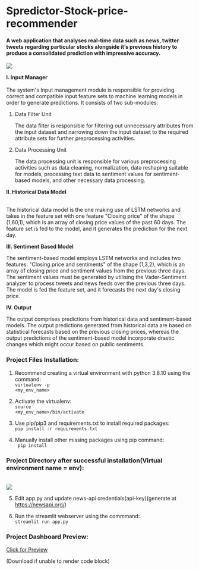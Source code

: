<H1>Spredictor-Stock-price-recommender</H1>
<H4>A web application that analyses real-time data such as news, twitter tweets regarding particular stocks alongside it’s previous history to produce a consolidated prediction with impressive accuracy.</H4>
<img src="Repository_extra/Architecture.JPG" align="middle">

<b>I. Input Manager</b><br><br>
The system's Input management module is responsible for providing correct and compatible input feature sets to machine learning models in order to generate predictions.
It consists of two sub-modules:
<ol>
<li>Data Filter Unit</li>
    <p>The data filter is responsible for filtering out unnecessary attributes from the input dataset and narrowing down the input dataset to the required attribute sets for further preprocessing activities.</p>
<li>Data Processing Unit</li>
    <p>The data processing unit is responsible for various preprocessing activities such as data cleaning, normalization, data reshaping suitable for models, processing text data to sentiment values for sentiment-based models, and other necessary data processing.</p>
</ol>
<b>II. Historical Data Model</b><br><br>
<p>The historical data model is the one making use of LSTM networks and takes in the feature set with one feature "Closing price" of the shape (1,60,1), which is an array of closing price values of the past 60 days. The feature set is fed to the model, and it generates the prediction for the next day.</p>

<b>III. Sentiment Based Model</b>
<p>The sentiment-based model employs LSTM networks and includes two features: "Closing price and sentiments" of the shape (1,3,2), which is an array of closing price and sentiment values from the previous three days. 
    The sentiment values must be generated by utilising the Vader-Sentiment analyzer to process tweets and news feeds over the previous three days. The model is fed the feature set, and it forecasts the next day's closing price.
</p>

<b>IV. Output</b>
<p>The output comprises predictions from historical data and sentiment-based models. The output predictions generated from historical data are based on statistical forecasts based on the previous closing prices, whereas the output predictions of the sentiment-based model incorporate drastic changes which might occur based on public sentiments.
</p>

<H3>Project Files Installation:</H3>

1. Recommend creating a virtual environment with python 3.8.10 using the command:<br>
    <code>virtualenv -p <interpreter-path> <my_env_name></code>
  
2. Activate the virtualenv:<br>
    <code>source <my_env_name>/bin/activate</code>
  
3. Use pip/pip3 and requirements.txt to install required packages:<br>
    <code>pip install -r requirements.txt</code>
  
4. Manually install other missing packages using pip command:<br>
    <code> pip install <module> </code> 
<h3>Project Directory after successful installation(Virtual environment name = env):</h3>        
<br><img src="Repository_extra/Post Installation.JPG">
        
5. Edit app.py and update news-api credentials(api-key)(generate at https://newsapi.org/)
  
6. Run the streamlit webserver using the commmand:<br>
    <code>streamlit run app.py</code>

<h3>Project Dashboard Preview:</h3>        
<a href="Repository_extra/project_dashboard.pdf">Click for Preview</a>
<p>(Download if unable to render code block)</p>


